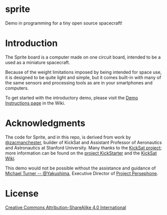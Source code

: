 # sprite

Demo in programming for a tiny open source spacecraft! 

# Introduction

The Sprite board is a computer made on one circuit board, intended to be a used as a miniature spacecraft.

Because of the weight limitations imposed by being intended for space use, it is designed to be quite light and simple, but it comes built-in with many of the same sensors and processing tools as are in your smartphones and computers.

To get started with the introductory demo, please visit the [Demo Instructions page](https://github.com/NateNeumann/sprite/wiki/Demo-Instructions) in the Wiki.

# Acknowledgments

The code for Sprite, and in this repo, is derived from work by [@zacmanchester](https://github.com/zacmanchester), builder of KickSat and Assistant Professor of Aeronautics and Astronautics at Stanford University. Many thanks to the [KickSat project](http://kicksat.github.io/); more information can be found on the [project KickStarter](https://www.kickstarter.com/projects/251588730/kicksat-your-personal-spacecraft-in-space/posts) and the [KickSat Wiki](https://github.com/zacmanchester/kicksat/wiki).

This demo would not be possible without the assistance and guidance of [Michael Turner -- @Yakushima](https://github.com/ProjectPersephone), Executive Director of [Project Persephone](http://www.projectpersephone.org/).

# License

[Creative Commons Attribution-ShareAlike 4.0 International](https://creativecommons.org/licenses/by-sa/4.0/)
